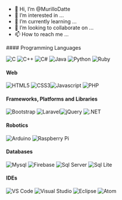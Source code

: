 - 👋 Hi, I’m @MurilloDatte
- 👀 I’m interested in ...
- 🌱 I’m currently learning ...
- 💞️ I’m looking to collaborate on ...
- 📫 How to reach me ...

<!---
MurilloDatte/MurilloDatte is a ✨ special ✨ repository because its `README.md` (this file) appears on your GitHub profile.
You can click the Preview link to take a look at your changes.
--->#### Programming Languages
<img alt="C" src="https://img.shields.io/badge/C-00599C?style=for-the-badge&logo=c&logoColor=white"/> <img alt="C++" src="https://img.shields.io/badge/C%2B%2B-00599C?style=for-the-badge&logo=c%2B%2B&logoColor=white"/> <img alt="C#" src="https://img.shields.io/badge/C%23-239120?style=for-the-badge&logo=c-sharp&logoColor=white"/> <img alt="Java" src="https://img.shields.io/badge/Java-ED8B00?style=for-the-badge&logo=java&logoColor=white"/> <img alt="Python" src="https://img.shields.io/badge/Python-3776AB?style=for-the-badge&logo=python&logoColor=white"/> <img alt="Ruby" src="https://img.shields.io/badge/Ruby-800000?style=for-the-badge&logo=python&logoColor=white"/> 


#### Web
<img alt="HTML5" src="https://img.shields.io/badge/HTML5-E34F26?style=for-the-badge&logo=html5&logoColor=white"/> <img alt="CSS3" src="https://img.shields.io/badge/CSS3-1572B6?style=for-the-badge&logo=css3&logoColor=white"/><img alt="Javascript" src="https://img.shields.io/badge/JavaScript-F7DF1E?style=for-the-badge&logo=javascript&logoColor=black"/>  <img alt="PHP" src="https://img.shields.io/badge/PHP-777BB4?style=for-the-badge&logo=php&logoColor=white"/>        

#### Frameworks, Platforms and Libraries
<img alt="Bootstrap" src="https://img.shields.io/badge/Bootstrap-563D7C?style=for-the-badge&logo=bootstrap&logoColor=white"/> <img alt="Laravel" src="https://img.shields.io/badge/Laravel-FF2D20?style=for-the-badge&logo=laravel&logoColor=white"/><img alt="jQuery" src="https://img.shields.io/badge/jQuery-FAA523?style=for-the-badge&logo=jquery&logoColor=white"/> <img alt=".NET" src="https://img.shields.io/badge/.NET-5C2D91?style=for-the-badge&logo=.net&logoColor=white"/>

#### Robotics
<img alt="Arduino" src="https://img.shields.io/badge/Arduino-00979C?style=for-the-badge&logo=arduino&logoColor=white"/> <img alt="Raspberry Pi" src="https://img.shields.io/badge/-RaspberryPi-C51A4A?style=for-the-badge&logo=Raspberry-Pi"/>

#### Databases
<img alt="Mysql" src="https://img.shields.io/badge/MySQL-00758F?style=for-the-badge&logo=mysql&logoColor=white"/> <img alt="Firebase" src="https://img.shields.io/badge/Firebase-434343?style=for-the-badge&logo=firebase"/>  <img alt="Sql Server" src="https://img.shields.io/badge/Microsoft_SQL_Server-CC2927?style=for-the-badge&logo=microsoft-sql-server&logoColor=white"/> <img alt="Sql Lite" src="https://img.shields.io/badge/SQLite-07405E?style=for-the-badge&logo=sqlite&logoColor=white"/>

#### IDEs
<img alt="VS Code" src="https://img.shields.io/badge/Visual%20Studio%20Code-0078d7.svg?style=for-the-badge&logo=visual-studio-code&logoColor=white"/> <img alt="Visual Studio" src="https://img.shields.io/badge/Visual%20Studio-5C2D91.svg?style=for-the-badge&logo=visual-studio&logoColor=white"/> <img alt="Eclipse" src="https://img.shields.io/badge/Eclipse-FE7A16.svg?style=for-the-badge&logo=Eclipse&logoColor=white"/> <img alt="Atom" src="https://img.shields.io/badge/Atom-%2366595C.svg?style=for-the-badge&logo=atom&logoColor=white"/>


